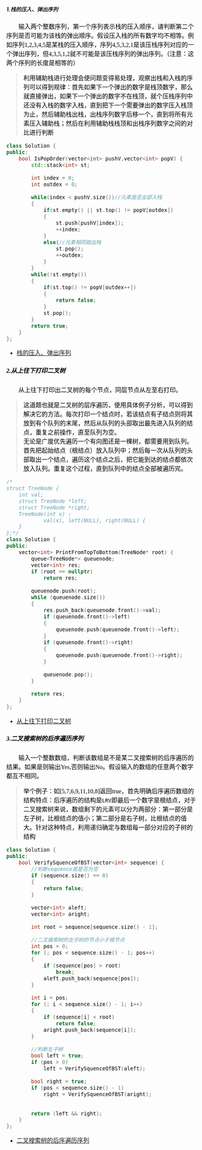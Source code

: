 ##### 1.栈的压入、弹出序列
<font color=black size=3 face="微软雅黑">&emsp;&emsp;输入两个整数序列，第一个序列表示栈的压入顺序，请判断第二个序列是否可能为该栈的弹出顺序。假设压入栈的所有数字均不相等。例如序列1,2,3,4,5是某栈的压入顺序，序列4,5,3,2,1是该压栈序列对应的一个弹出序列，但4,3,5,1,2就不可能是该压栈序列的弹出序列。（注意：这两个序列的长度是相等的）
> <font color = black size = 3 face  = "微软雅黑">利用辅助栈进行处理会使问题变得易处理，观察出栈和入栈的序列可以得到规律：首先如果下一个弹出的数字是栈顶数字，那么就直接弹出，如果下一个弹出的数字不在栈顶，就个压栈序列中还没有入栈的数字入栈，直到把下一个需要弹出的数字压入栈顶为止，然后辅助栈出栈，出栈序列数字后移一个，直到将所有元素压入辅助栈；然后在利用辅助栈栈顶和出栈序列数字之间的对比进行判断
```cpp
class Solution {
public:
    bool IsPopOrder(vector<int> pushV,vector<int> popV) {
        std::stack<int> st;
         
        int index = 0;
        int outdex = 0;
         
        while(index < pushV.size())//元素是否全部入栈
        {
            if(st.empty() || st.top() != popV[outdex])
            {
                st.push(pushV[index]);
                ++index;
            }
            else{//元素相同就出栈
                st.pop();
                ++outdex;
            }
        }
        while(!st.empty())
        {
            if(st.top() != popV[outdex++])
            {
                return false;
            }
            st.pop();
        }
        return true;
    }
};
```
- [栈的压入、弹出序列](https://www.nowcoder.com/practice/d77d11405cc7470d82554cb392585106?tpId=13&tqId=11174&tPage=2&rp=2&ru=/ta/coding-interviews&qru=/ta/coding-interviews/question-ranking)
##### 2.从上往下打印二叉树
<font color=black size=3 face="微软雅黑">&emsp;&emsp;从上往下打印出二叉树的每个节点，同层节点从左至右打印。
> <font color = black size = 3 face  = "微软雅黑">这道题也就是二叉树的层序遍历，使用具体例子分析，可以得到解决它的方法。每次打印一个结点时，若该结点有子结点则将其放到有个队列的末尾，然后从队列的头部取出最先进入队列的结点，重复之前操作，直至队列为空。<br>
> <font color = black size = 3 face  = "微软雅黑">无论是广度优先遍历一个有向图还是一棵树，都需要用到队列。首先把起始结点（根结点）放入队列中；然后每一次从队列的头部取出一个结点，遍历这个结点之后，把它能到达的结点都依次放入队列。重复这个过程，直到队列中的结点全部被遍历完。
```cpp
/*
struct TreeNode {
    int val;
    struct TreeNode *left;
    struct TreeNode *right;
    TreeNode(int x) :
            val(x), left(NULL), right(NULL) {
    }
};*/
class Solution {
public:
    vector<int> PrintFromTopToBottom(TreeNode* root) {
        queue<TreeNode*> queuenode;
        vector<int> res;
        if (root == nullptr)
            return res;
 
        queuenode.push(root);
        while (queuenode.size())
        {
            res.push_back(queuenode.front()->val);
            if (queuenode.front()->left)
            {
                queuenode.push(queuenode.front()->left);
            }
            if (queuenode.front()->right)
            {
                queuenode.push(queuenode.front()->right);
            }
 
            queuenode.pop();
        }
 
        return res;
    }
};
```
- [从上往下打印二叉树](https://www.nowcoder.com/profile/3257191/codeBookDetail?submissionId=51548223)
##### 3.二叉搜索树的后序遍历序列
<font color=black size=3 face="微软雅黑">&emsp;&emsp;输入一个整数数组，判断该数组是不是某二叉搜索树的后序遍历的结果。如果是则输出Yes,否则输出No。假设输入的数组的任意两个数字都互不相同。
> <font color = black size = 3 face  = "微软雅黑">举个例子：如[5,7,6,9,11,10,8]返回true，首先明确后序遍历数组的结构特点：后序遍历的结构是`LRV`即最后一个数字是根结点，对于二叉搜索树来说，数组剩下的元素可以分为两部分：第一部分是左子树，比根结点的值小；第二部分是右子树，比根结点的值大。针对这种特点，利用递归确定与数组每一部分对应的子树的结构
```cpp
class Solution {
public:
    bool VerifySquenceOfBST(vector<int> sequence) {
        //判断sequence是是否为空
        if (sequence.size() == 0)
        {
            return false;
        }
 
        vector<int> aleft;
        vector<int> aright;
 
        int root = sequence[sequence.size() - 1];
         
        //二叉搜索树的左子树的节点小于根节点
        int pos = 0;
        for (; pos < sequence.size() - 1; pos++)
        {
            if (sequence[pos] > root)
                break;
            aleft.push_back(sequence[pos]);
        }
 
        int i = pos;
        for (; i < sequence.size() - 1; i++)
        {
            if (sequence[i] < root)
                return false;
            aright.push_back(sequence[i]);
        }
 
        //判断左子树
        bool left = true;
        if (pos > 0)
            left = VerifySquenceOfBST(aleft);
 
        bool right = true;
        if (pos < sequence.size() - 1)
            right = VerifySquenceOfBST(aright);
 
 
        return (left && right);
    }
};
```
- [二叉搜索树的后序遍历序列](https://www.nowcoder.com/practice/a861533d45854474ac791d90e447bafd?tpId=13&tqId=11176&tPage=2&rp=2&ru=/ta/coding-interviews&qru=/ta/coding-interviews/question-ranking)